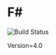 # F#

![Build Status](https://travis-ci.org/cyber-dojo-languages/fsharp.svg?branch=master)

Version=4.0